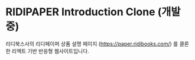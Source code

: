 # RIDIPAPER Introduction Clone (개발 중)

리디북스사의 리디페이퍼 상품 설명 페이지 (https://paper.ridibooks.com/) 를 클론한 리액트 기반 반응형 웹사이트입니다.
